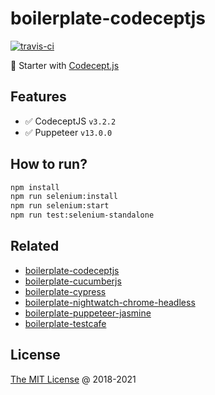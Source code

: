 # boilerplate-codeceptjs

[![travis-ci](https://img.shields.io/travis/piecioshka/boilerplate-codeceptjs.svg)](https://app.travis-ci.com/github/piecioshka/boilerplate-codeceptjs)

🍴 Starter with [Codecept.js](https://codecept.io/)

## Features

* :white_check_mark: CodeceptJS `v3.2.2`
* :white_check_mark: Puppeteer `v13.0.0`

## How to run?

```bash
npm install
npm run selenium:install
npm run selenium:start
npm run test:selenium-standalone
```

## Related

* [boilerplate-codeceptjs](https://github.com/piecioshka/boilerplate-codeceptjs)
* [boilerplate-cucumberjs](https://github.com/piecioshka/boilerplate-cucumberjs)
* [boilerplate-cypress](https://github.com/piecioshka/boilerplate-cypress)
* [boilerplate-nightwatch-chrome-headless](https://github.com/piecioshka/boilerplate-nightwatch-chrome-headless)
* [boilerplate-puppeteer-jasmine](https://github.com/piecioshka/boilerplate-puppeteer-jasmine)
* [boilerplate-testcafe](https://github.com/piecioshka/boilerplate-testcafe)

## License

[The MIT License](https://piecioshka.mit-license.org) @ 2018-2021

